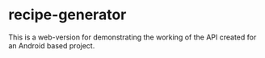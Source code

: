 # recipe-generator
This is a web-version for demonstrating the working of the API created for an Android based project. 
